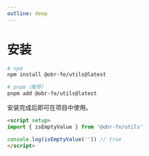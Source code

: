 ```yaml
---
outline: deep
---
```


# 安装
```bash
# npm
npm install @obr-fe/utils@latest

# pnpm（推荐）
pnpm add @obr-fe/utils@latest
```

安装完成后即可在项目中使用。

```md
<script setup>
import { isEmptyValue } from '@obr-fe/utils'

console.log(isEmptyValue('')) // true
</script>
```
